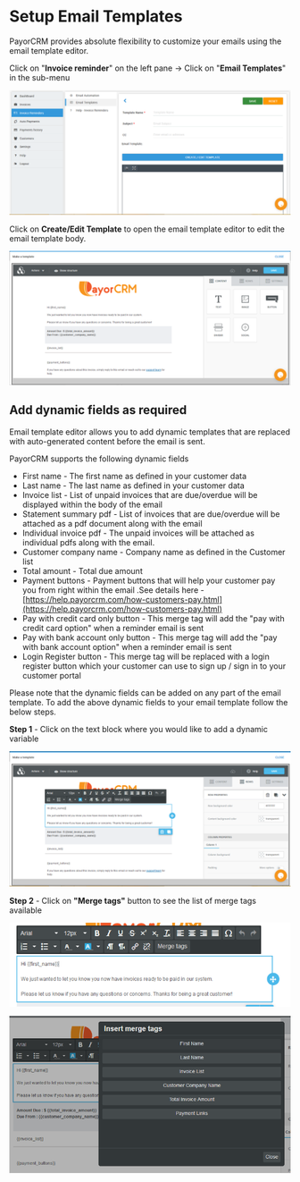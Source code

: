 # Setup Email Templates

PayorCRM provides absolute flexibility to customize your emails using the email template editor.

Click on "**Invoice reminder**" on the left pane -> Click on "**Email Templates**" in the sub-menu&#x20;

![](<../.gitbook/assets/image (28).png>)

Click on **Create/Edit Template** to open the email template editor to edit the email template body.

![](<../.gitbook/assets/image (34).png>)

## Add dynamic fields as required

Email template editor allows you to add dynamic templates that are replaced with auto-generated content before the email is sent.

PayorCRM supports the following dynamic fields

* First name - The first name as defined in your customer data
* Last name - The last name as defined in your customer data
* Invoice list - List of unpaid invoices that are due/overdue will be displayed within the body of the email
* Statement summary pdf - List of invoices that are due/overdue will be attached as a pdf document along with the email
* Individual invoice pdf - The unpaid invoices will be attached as individual pdfs along with the email.&#x20;
* Customer company name - Company name as defined in the Customer list
* Total amount  - Total due amount&#x20;
* Payment buttons - Payment buttons that will help your customer pay you from right within the email .See details here - [https://help.payorcrm.com/how-customers-pay.html](https://help.payorcrm.com/how-customers-pay.html)
* Pay with credit card only button - This merge tag will add the "pay with credit card option" when a reminder email is sent
* Pay with bank account only button - This merge tag will add the "pay with bank account option" when a reminder email is sent
* Login Register button - This merge tag will be replaced with a login register button which your customer can use to sign up / sign in to your customer portal

Please note that the dynamic fields can be added on any part of the email template. To add the above dynamic fields to your email template follow the below steps.

**Step 1**  - Click on the text block where you would like to add a dynamic variable

![](<../.gitbook/assets/image (26).png>)



**Step 2** - Click on **"Merge tags"** button to see the list of merge tags available



![](<../.gitbook/assets/image (9).png>)

![](<../.gitbook/assets/image (7).png>)

